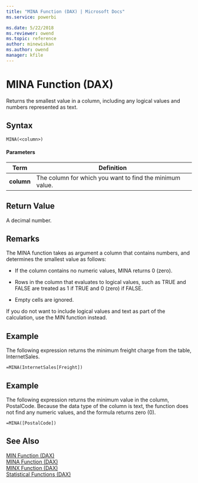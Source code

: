 ```yaml
---
title: "MINA Function (DAX) | Microsoft Docs"
ms.service: powerbi 

ms.date: 5/22/2018
ms.reviewer: owend
ms.topic: reference
author: minewiskan
ms.author: owend
manager: kfile
---
```

# MINA Function (DAX)
Returns the smallest value in a column, including any logical values and numbers represented as text.  
  
## Syntax  
  
```dax
MINA(<column>)  
```
  
#### Parameters  
  
|Term|Definition|  
|--------|--------------|  
|**column**|The column for which you want to find the minimum value.|  
  
## Return Value  
A decimal number.  
  
## Remarks  
The MINA function takes as argument a column that contains numbers, and determines the smallest value as follows:  
  
-   If the column contains no numeric values, MINA returns 0 (zero).  
  
-   Rows in the column that evaluates to logical values, such as TRUE and FALSE are treated as 1 if TRUE and 0 (zero) if FALSE.  
  
-   Empty cells are ignored.  
  
If you do not want to include logical values and text as part of the calculation, use the MIN function instead.  
  
## Example  
The following expression returns the minimum freight charge from the table, InternetSales.  
  
```dax
=MINA(InternetSales[Freight])  
```
  
## Example  
The following expression returns the minimum value in the column, PostalCode. Because the data type of the column is text, the function does not find any numeric values, and the formula returns zero (0).  
  
```dax
=MINA([PostalCode])  
```
  
## See Also  
[MIN Function &#40;DAX&#41;](min-function-dax.md)  
[MINA Function &#40;DAX&#41;](mina-function-dax.md)  
[MINX Function &#40;DAX&#41;](minx-function-dax.md)  
[Statistical Functions &#40;DAX&#41;](statistical-functions-dax.md)  
  

